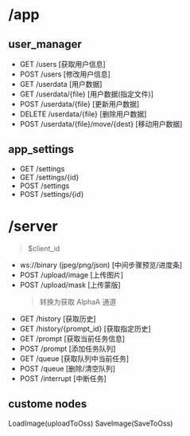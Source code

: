 # /app

## user_manager

- GET /users [获取用户信息]
- POST /users [修改用户信息]
- GET /userdata [用户数据]
- GET /userdata/{file} [用户数据(指定文件)]
- POST /userdata/{file} [更新用户数据]
- DELETE /userdata/{file} [删除用户数据]
- POST /userdata/{file}/move/{dest} [移动用户数据]

## app_settings

- GET /settings
- GET /settings/{id}
- POST /settings
- POST /settings/{id}

# /server

> $client_id

- ws://binary (jpeg/png/json) [中间步骤预览/进度条]
- POST /upload/image [上传图片]
- POST /upload/mask [上传蒙版]
  > 转换为获取 AlphaA 通道
- GET /history [获取历史]
- GET /history/{prompt_id} [获取指定历史]
- GET /prompt [获取当前任务信息]
- POST /prompt [添加任务队列]
- GET /queue [获取队列中当前任务]
- POST /queue [删除/清空队列]
- POST /interrupt [中断任务]

## custome nodes

LoadImage(uploadToOss)
SaveImage(SaveToOss)
